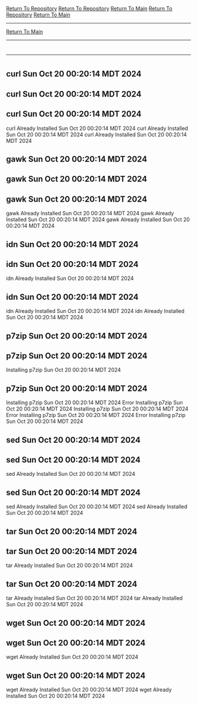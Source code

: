 [Return To Repository](https://github.com/DigitalWarrior/piholeparser/)
[Return To Repository](https://github.com/DigitalWarrior/piholeparser/)
[Return To Main](https://github.com/DigitalWarrior/piholeparser/blob/master/RecentRunLogs/Mainlog.md)
[Return To Repository](https://github.com/DigitalWarrior/piholeparser/)
[Return To Main](https://github.com/DigitalWarrior/piholeparser/blob/master/RecentRunLogs/Mainlog.md)
____________________________________
[Return To Main](https://github.com/DigitalWarrior/piholeparser/blob/master/RecentRunLogs/Mainlog.md)
____________________________________
# 
____________________________________
# 
# 
## curl Sun Oct 20 00:20:14 MDT 2024
## curl Sun Oct 20 00:20:14 MDT 2024
## curl Sun Oct 20 00:20:14 MDT 2024
curl Already Installed Sun Oct 20 00:20:14 MDT 2024
curl Already Installed Sun Oct 20 00:20:14 MDT 2024
curl Already Installed Sun Oct 20 00:20:14 MDT 2024
## gawk Sun Oct 20 00:20:14 MDT 2024
## gawk Sun Oct 20 00:20:14 MDT 2024
## gawk Sun Oct 20 00:20:14 MDT 2024
gawk Already Installed Sun Oct 20 00:20:14 MDT 2024
gawk Already Installed Sun Oct 20 00:20:14 MDT 2024
gawk Already Installed Sun Oct 20 00:20:14 MDT 2024
## idn Sun Oct 20 00:20:14 MDT 2024
## idn Sun Oct 20 00:20:14 MDT 2024
idn Already Installed Sun Oct 20 00:20:14 MDT 2024
## idn Sun Oct 20 00:20:14 MDT 2024
idn Already Installed Sun Oct 20 00:20:14 MDT 2024
idn Already Installed Sun Oct 20 00:20:14 MDT 2024
## p7zip Sun Oct 20 00:20:14 MDT 2024
## p7zip Sun Oct 20 00:20:14 MDT 2024
Installing p7zip Sun Oct 20 00:20:14 MDT 2024
## p7zip Sun Oct 20 00:20:14 MDT 2024
Installing p7zip Sun Oct 20 00:20:14 MDT 2024
Error Installing p7zip Sun Oct 20 00:20:14 MDT 2024
Installing p7zip Sun Oct 20 00:20:14 MDT 2024
Error Installing p7zip Sun Oct 20 00:20:14 MDT 2024
Error Installing p7zip Sun Oct 20 00:20:14 MDT 2024
## sed Sun Oct 20 00:20:14 MDT 2024
## sed Sun Oct 20 00:20:14 MDT 2024
sed Already Installed Sun Oct 20 00:20:14 MDT 2024
## sed Sun Oct 20 00:20:14 MDT 2024
sed Already Installed Sun Oct 20 00:20:14 MDT 2024
sed Already Installed Sun Oct 20 00:20:14 MDT 2024
## tar Sun Oct 20 00:20:14 MDT 2024
## tar Sun Oct 20 00:20:14 MDT 2024
tar Already Installed Sun Oct 20 00:20:14 MDT 2024
## tar Sun Oct 20 00:20:14 MDT 2024
tar Already Installed Sun Oct 20 00:20:14 MDT 2024
tar Already Installed Sun Oct 20 00:20:14 MDT 2024
## wget Sun Oct 20 00:20:14 MDT 2024
## wget Sun Oct 20 00:20:14 MDT 2024
wget Already Installed Sun Oct 20 00:20:14 MDT 2024
## wget Sun Oct 20 00:20:14 MDT 2024
wget Already Installed Sun Oct 20 00:20:14 MDT 2024
wget Already Installed Sun Oct 20 00:20:14 MDT 2024
